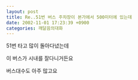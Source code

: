 ```yaml
---
layout: post
title: Re..51번 버스 주차장이 본가에서 500미터에 있는데
date: 2002-11-01 17:23:39 +0900
categories: 깨달음의대화
---
```

51번 타고 많이 돌아다녔는데
  
이 버스가 시내를 잘다니거든요
  
버스대수도 아주 많고요